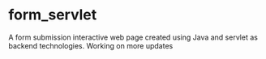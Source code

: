 # form_servlet
A form submission interactive web page created using Java and servlet as backend technologies.
Working on more updates
